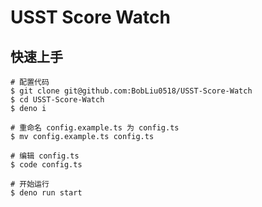 # USST Score Watch

## 快速上手

```shell
# 配置代码
$ git clone git@github.com:BobLiu0518/USST-Score-Watch
$ cd USST-Score-Watch
$ deno i

# 重命名 config.example.ts 为 config.ts
$ mv config.example.ts config.ts

# 编辑 config.ts
$ code config.ts

# 开始运行
$ deno run start
```
